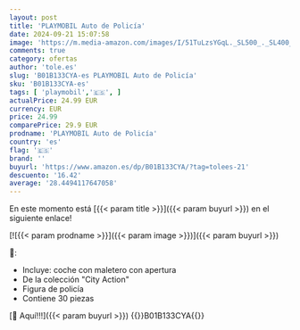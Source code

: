 ```yaml
---
layout: post
title: 'PLAYMOBIL Auto de Policía'
date: 2024-09-21 15:07:58
image: 'https://m.media-amazon.com/images/I/51TuLzsYGqL._SL500_._SL400_.jpg'
comments: true
category: ofertas
author: 'tole.es'
slug: 'B01B133CYA-es PLAYMOBIL Auto de Policía'
sku: 'B01B133CYA-es'
tags: [ 'playmobil','🇪🇸', ]
actualPrice: 24.99 EUR
currency: EUR
price: 24.99
comparePrice: 29.9 EUR
prodname: 'PLAYMOBIL Auto de Policía'
country: 'es'
flag: '🇪🇸'
brand: ''
buyurl: 'https://www.amazon.es/dp/B01B133CYA/?tag=tolees-21'
descuento: '16.42'
average: '28.4494117647058'
---
```


En este momento está [{{< param title >}}]({{< param buyurl >}}) en el siguiente enlace!

[![{{< param prodname >}}]({{< param image >}})]({{< param buyurl >}})

🔎:

- Incluye: coche con maletero con apertura
- De la colección "City Action"
- Figura de policía
- Contiene 30 piezas

[🛒 Aquí!!!]({{< param buyurl >}})
{{<world>}}B01B133CYA{{</world>}}
